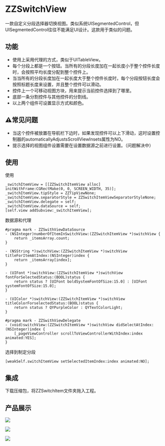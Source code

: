 # ZZSwitchView

一款自定义分段选择器切换视图。类似系统UISegmentedControl，但UISegmentedControl往往不能满足UI设计。这款用于类似的问题。

## 功能
* 使用上采用代理的方式，类似于UITableView。
* 每个分段上都是一个按钮。当所有的分段长度加在一起长度小于整个控件长度时，会按照平均长度分配到整个控件上。
* 当当所有的分段长度加在一起长度大于整个控件长度时，每个分段按钮长度会按照标题长度来设置，并且整个控件可以滑动。
* 控件上一个可移动视图方块，用来提示当前控件选择到了哪里。
* 底部一条分割控件与其他控件的分割线。
* 以上两个组件可设置显示方式和颜色。

## ⚠️常见问题
* 当这个控件被放置在导航栏下边时，如果发现控件可以上下滑动，这时设置控制器的automaticallyAdjustsScrollViewInsets属性为NO。
* 提示选择的视图组件设置需要在设置数据源之前进行设置。（问题解决中）

## 使用

使用

```obj-c
_switchItemView = [[ZZSwitchItemView alloc] initWithFrame:CGRectMake(0, 0, SCREEN_WIDTH, 35)];
_switchItemView.tipStyle = ZZTipViewNone;
_switchItemView.separatorStyle = ZZSwitchItemViewSeparatorStyleNone;
_switchItemView.delegate = self;
_switchItemView.dataSource = self;
[self.view addSubview:_switchItemView];
```

数据源和代理

```obj-c
#pragma mark - ZZSwithViewDataSource
- (NSInteger)numberOfItemInSwitchView:(ZZSwitchItemView *)switchView {
    return _itemsArray.count;
}

- (NSString *)switchView:(ZZSwitchItemView *)switchView titleForItemAtIndex:(NSInteger)index {
    return _itemsArray[index];
}

- (UIFont *)switchView:(ZZSwitchItemView *)switchView fontForSelectedStatus:(BOOL)status {
    return status ? [UIFont boldSystemFontOfSize:15.0] : [UIFont systemFontOfSize:15.0];
}

- (UIColor *)switchView:(ZZSwitchItemView *)switchView titleColorForselectedStatus:(BOOL)status {
    return status ? QYPurpleColor : QYTextColorLight;
}

#pragma mark - ZZSwithViewDelegate
- (void)switchView:(ZZSwitchItemView *)switchView didSelectAtIndex:(NSInteger)index {
    [_pageViewController scrollToViewControllerWithIndex:index animated:YES];
}
```

选择到制定分段

```obj-c
[weakSelf.switchItemView setSelectedItemIndex:index animated:NO];
```

## 集成

下载压缩包，将ZZSwitchItem文件夹拖入工程。

## 产品展示

![](https://raw.githubusercontent.com/AaronYin0514/ZZSwithView/master/product/001.png)

![](https://raw.githubusercontent.com/AaronYin0514/ZZSwithView/master/product/002.png)

![](https://raw.githubusercontent.com/AaronYin0514/ZZSwithView/master/product/003.png)
